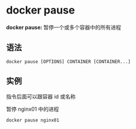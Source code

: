 # docker pause

<b>docker pause: </b>暂停一个或多个容器中的所有进程

## 语法

```
docker pause [OPTIONS] CONTAINER [CONTAINER...]
```

## 实例

指令后面可以跟容器 id 或名称

暂停 nginx01 中的进程

```
docker pause nginx01
```
